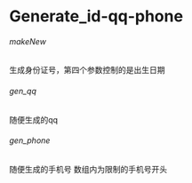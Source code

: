 # Generate_id-qq-phone


###### makeNew
生成身份证号，第四个参数控制的是出生日期

###### gen_qq
随便生成的qq

###### gen_phone
随便生成的手机号 数组内为限制的手机号开头
